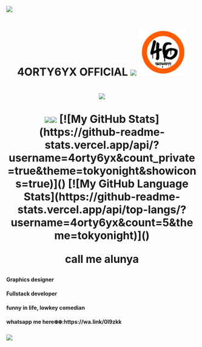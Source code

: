  <a><img src='https://i.imgur.com/LyHic3i.gif'/></a>
</a>
<h1 align="center"><b>4ORTY6YX OFFICIAL</b>
 <a><img src='https://i.imgur.com/LyHic3i.gif'/></a>
</a>
  <a  align="center"><img  width="25%"src='.png'/></a>
<p align="center">
  <a href="https://github.com/DenverCoder1/readme-typing-svg"><img src="https://readme-typing-svg.herokuapp.com?font=Time+New+Roman&color=cyan&size=25&center=true&vCenter=true&width=600&height=100&lines=WELCOME+TO+4ORTY6YX+OFFICIAL+ACCOUNT..."></a>
</p>
 <a><img src='https://i.imgur.com/LyHic3i.gif'/></a><a><img src='https://i.imgur.com/LyHic3i.gif'/></a>
</a>
 [![My GitHub Stats](https://github-readme-stats.vercel.app/api/?username=4orty6yx&count_private=true&theme=tokyonight&showicons=true)]()
[![My GitHub Language Stats](https://github-readme-stats.vercel.app/api/top-langs/?username=4orty6yx&count=5&theme=tokyonight)]()
<p align="center">call me alunya</p>
<h4>Graphics designer</h4>
<h4>Fullstack developer</h4>
<h4>funny in life, lowkey comedian</h4>
<h4>whatsapp me here❄️❄️:https://wa.link/0l9zkk</h4>




 
 <a><img src='https://i.imgur.com/LyHic3i.gif'/></a>
</a>
